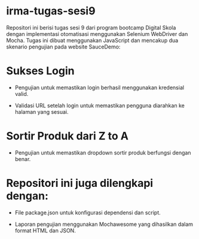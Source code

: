# irma-tugas-sesi9
Repositori ini berisi tugas sesi 9 dari program bootcamp Digital Skola dengan implementasi otomatisasi menggunakan Selenium WebDriver dan Mocha. Tugas ini dibuat menggunakan JavaScript dan mencakup dua skenario pengujian pada website SauceDemo:

# Sukses Login

- Pengujian untuk memastikan login berhasil menggunakan kredensial valid.

- Validasi URL setelah login untuk memastikan pengguna diarahkan ke halaman yang sesuai.

# Sortir Produk dari Z to A

- Pengujian untuk memastikan dropdown sortir produk berfungsi dengan benar.

# Repositori ini juga dilengkapi dengan:

- File package.json untuk konfigurasi dependensi dan script.

- Laporan pengujian menggunakan Mochawesome yang dihasilkan dalam format HTML dan JSON.


